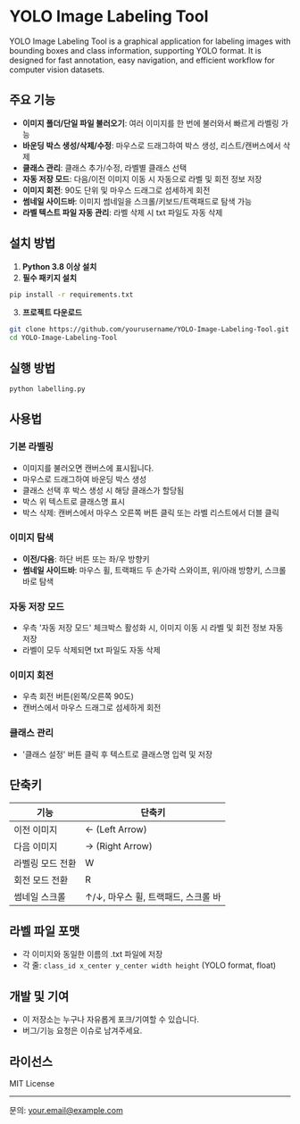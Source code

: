 # YOLO Image Labeling Tool

YOLO Image Labeling Tool is a graphical application for labeling images with bounding boxes and class information, supporting YOLO format. It is designed for fast annotation, easy navigation, and efficient workflow for computer vision datasets.

## 주요 기능

- **이미지 폴더/단일 파일 불러오기**: 여러 이미지를 한 번에 불러와서 빠르게 라벨링 가능
- **바운딩 박스 생성/삭제/수정**: 마우스로 드래그하여 박스 생성, 리스트/캔버스에서 삭제
- **클래스 관리**: 클래스 추가/수정, 라벨별 클래스 선택
- **자동 저장 모드**: 다음/이전 이미지 이동 시 자동으로 라벨 및 회전 정보 저장
- **이미지 회전**: 90도 단위 및 마우스 드래그로 섬세하게 회전
- **썸네일 사이드바**: 이미지 썸네일을 스크롤/키보드/트랙패드로 탐색 가능
- **라벨 텍스트 파일 자동 관리**: 라벨 삭제 시 txt 파일도 자동 삭제

## 설치 방법

1. **Python 3.8 이상 설치**
2. **필수 패키지 설치**

```bash
pip install -r requirements.txt
```

3. **프로젝트 다운로드**

```bash
git clone https://github.com/yourusername/YOLO-Image-Labeling-Tool.git
cd YOLO-Image-Labeling-Tool
```

## 실행 방법

```bash
python labelling.py
```

## 사용법

### 기본 라벨링
- 이미지를 불러오면 캔버스에 표시됩니다.
- 마우스로 드래그하여 바운딩 박스 생성
- 클래스 선택 후 박스 생성 시 해당 클래스가 할당됨
- 박스 위 텍스트로 클래스명 표시
- 박스 삭제: 캔버스에서 마우스 오른쪽 버튼 클릭 또는 라벨 리스트에서 더블 클릭

### 이미지 탐색
- **이전/다음**: 하단 버튼 또는 좌/우 방향키
- **썸네일 사이드바**: 마우스 휠, 트랙패드 두 손가락 스와이프, 위/아래 방향키, 스크롤 바로 탐색

### 자동 저장 모드
- 우측 '자동 저장 모드' 체크박스 활성화 시, 이미지 이동 시 라벨 및 회전 정보 자동 저장
- 라벨이 모두 삭제되면 txt 파일도 자동 삭제

### 이미지 회전
- 우측 회전 버튼(왼쪽/오른쪽 90도)
- 캔버스에서 마우스 드래그로 섬세하게 회전

### 클래스 관리
- '클래스 설정' 버튼 클릭 후 텍스트로 클래스명 입력 및 저장

## 단축키

| 기능                | 단축키           |
|---------------------|------------------|
| 이전 이미지         | ← (Left Arrow)   |
| 다음 이미지         | → (Right Arrow)  |
| 라벨링 모드 전환    | W                |
| 회전 모드 전환      | R                |
| 썸네일 스크롤       | ↑/↓, 마우스 휠, 트랙패드, 스크롤 바 |

## 라벨 파일 포맷
- 각 이미지와 동일한 이름의 .txt 파일에 저장
- 각 줄: `class_id x_center y_center width height` (YOLO format, float)

## 개발 및 기여
- 이 저장소는 누구나 자유롭게 포크/기여할 수 있습니다.
- 버그/기능 요청은 이슈로 남겨주세요.

## 라이선스
MIT License

---
문의: your.email@example.com

